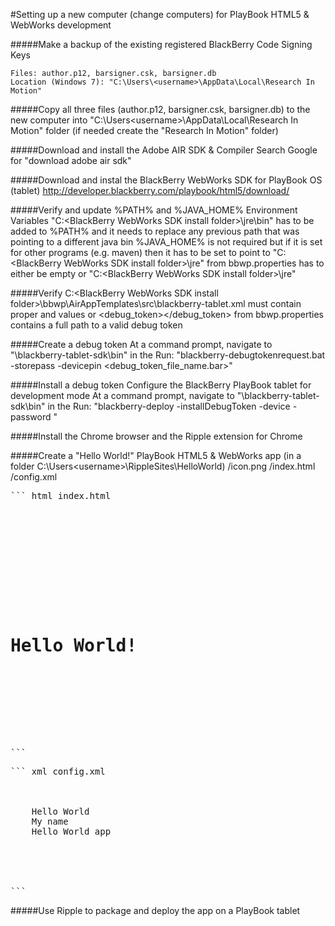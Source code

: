 #Setting up a new computer (change computers) for PlayBook HTML5 & WebWorks development



#####Make a backup of the existing registered BlackBerry Code Signing Keys

	Files: author.p12, barsigner.csk, barsigner.db
	Location (Windows 7): "C:\Users\<username>\AppData\Local\Research In Motion"


#####Copy all three files (author.p12, barsigner.csk, barsigner.db) to the new computer into 
	"C:\Users\<username>\AppData\Local\Research In Motion" folder (if needed create the "Research In Motion" folder)


#####Download and install the Adobe AIR SDK & Compiler
	Search Google for "download adobe air sdk"


#####Download and instal the BlackBerry WebWorks SDK for PlayBook OS (tablet)
	http://developer.blackberry.com/playbook/html5/download/


#####Verify and update %PATH% and %JAVA_HOME% Environment Variables
	"C:\<BlackBerry WebWorks SDK install folder>\jre\bin" has to be added to %PATH% and it needs to replace any
	previous path that was pointing to a different java bin
	%JAVA_HOME% is not required but if it is set for other programs (e.g. maven) then it has to be set to
	point to "C:\<BlackBerry WebWorks SDK install folder>\jre"
	<java></java> from bbwp.properties has to either be empty or "C:\<BlackBerry WebWorks SDK install folder>\jre"


#####Verify C:\<BlackBerry WebWorks SDK install folder>\bbwp\AirAppTemplates\src\blackberry-tablet.xml
	must contain proper <author> and <authorId> values
	or <debug_token></debug_token> from bbwp.properties contains a full path to a valid debug token 


#####Create a debug token
	At a command prompt, navigate to "\blackberry-tablet-sdk\bin" in the <BlackBerry WebWorks SDK install folder>
	Run: "blackberry-debugtokenrequest.bat -storepass <KeystorePassword> -devicepin <device PIN> <debug_token_file_name.bar>"


#####Install a debug token
	Configure the BlackBerry PlayBook tablet for development mode
	At a command prompt, navigate to "\blackberry-tablet-sdk\bin" in the <BlackBerry WebWorks SDK install folder>
	Run: "blackberry-deploy -installDebugToken <path to debug token> -device <Development Address> -password <device password>"


#####Install the Chrome browser and the Ripple extension for Chrome


#####Create a "Hello World!" PlayBook HTML5 & WebWorks app (in a folder C:\Users\<username>\RippleSites\HelloWorld)
	/icon.png
	/index.html
	/config.xml

<pre>
``` html index.html
<!DOCTYPE html>
<html>
<head>
    <title>HelloWorld</title>
    <meta id="viewport" name="viewport" content="user-scalable=no, width=device-width" />
</head>
 
<body>
    <div id="container">
		<h1>Hello World!</h1>

    </div>

</body>
</html>

```
</pre>

<pre>
``` xml config.xml
<?xml version="1.0" encoding="UTF-8"?>

<widget xmlns="http://www.w3.org/ns/widgets"
        xmlns:rim="http://www.blackberry.com/ns/widgets"
        version="1.0.0.0" id="HelloWorldApp">  
    <name>Hello World</name>
    <author>My name</author>
    <description>Hello World app</description>
    <icon src="icon.png"/>
    <content src="index.html"/>

</widget>

```
</pre>

#####Use Ripple to package and deploy the app on a PlayBook tablet

